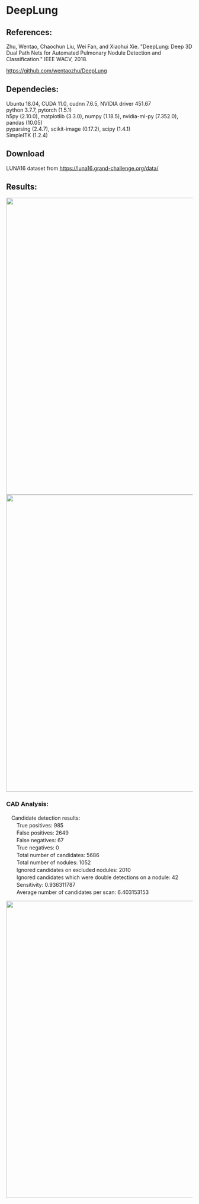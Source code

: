 # DeepLung

## References: 
  Zhu, Wentao, Chaochun Liu, Wei Fan, and Xiaohui Xie. "DeepLung: Deep 3D Dual Path Nets for Automated Pulmonary Nodule Detection and Classification." IEEE WACV, 2018.
  
  https://github.com/wentaozhu/DeepLung
  

## Dependecies: 
  Ubuntu 18.04, CUDA 11.0, cudnn 7.6.5, NVIDIA driver 451.67</br>
  python 3.7.7, pytorch (1.5.1)</br>
  h5py (2.10.0), matplotlib (3.3.0), numpy (1.18.5), nvidia-ml-py (7.352.0), pandas (10.05)</br>
  pyparsing (2.4.7), scikit-image (0.17.2), scipy (1.4.1)</br>
  SimpleITK (1.2.4)</br>


## Download 
  LUNA16 dataset from https://luna16.grand-challenge.org/data/  


## Results:

<img src="https://user-images.githubusercontent.com/23013229/104151044-e56be800-5416-11eb-805e-2d6882003dfd.png" width="800">

<img src="https://user-images.githubusercontent.com/23013229/104151403-e8b3a380-5417-11eb-8343-940487488220.png" width="800">

### CAD Analysis:
　Candidate detection results:</br>
　　True positives: 985 </br>
　　False positives: 2649 </br>
　　False negatives: 67 </br>
　　True negatives: 0 </br>
　　Total number of candidates: 5686 </br>
　　Total number of nodules: 1052 </br>
　　Ignored candidates on excluded nodules: 2010 </br>
　　Ignored candidates which were double detections on a nodule: 42 </br>
　　Sensitivity: 0.936311787 </br>
　　Average number of candidates per scan: 6.403153153 </br>


<img src="https://user-images.githubusercontent.com/23013229/103987393-616ff100-51c7-11eb-9e13-4e5786509c47.png" width="800">

